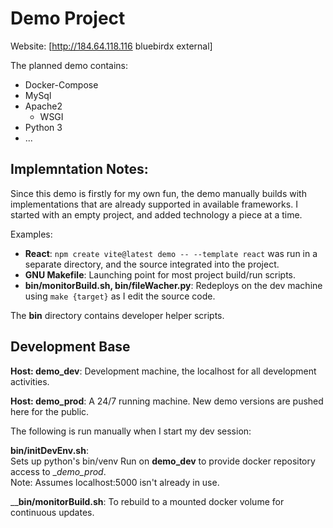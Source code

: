 # Demo Project

Website: [http://184.64.118.116 bluebirdx external]

The planned demo contains:

* Docker-Compose
* MySql
* Apache2
    * WSGI
* Python 3
* ...

## Implemntation Notes:

Since this demo is firstly for my own fun, the demo manually builds with implementations that are already supported in
available frameworks. I started with an empty project, and added technology a piece at a time.

Examples:

* __React__: `npm create vite@latest demo -- --template react` was run in a separate directory, and the source
  integrated into the project.
* __GNU Makefile__: Launching point for most project build/run scripts.
* __bin/monitorBuild.sh, bin/fileWacher.py__: Redeploys on the dev machine using `make {target}` as I edit the source
  code.

The __bin__ directory contains developer helper scripts.

## Development Base

__Host: demo_dev__: Development machine, the localhost for all development activities.

__Host: demo_prod__: A 24/7 running machine. New demo versions are pushed here for the public.

The following is run manually when I start my dev session:

__bin/initDevEnv.sh__: \
Sets up python's bin/venv Run on __demo_dev__ to provide docker repository access to __demo_prod_. \
Note: Assumes localhost:5000 isn't already in use.

____bin/monitorBuild.sh__: To rebuild to a mounted docker volume for continuous updates.

